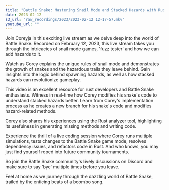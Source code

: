 ```yaml
---
title: "Battle Snake: Mastering Snail Mode and Stacked Hazards with Rust" "
date: 2023-02-12
s3_url: "raw_recordings/2023/2023-02-12 12-17-57.mkv"
youtube_url: ""
---
```



Join Coreyja in this exciting live stream as we delve deep into the world of Battle Snake. Recorded on February 12, 2023, this live stream takes you through the intricacies of snail mode games, 'fuzz tester' and how we can add hazards to it. 

Watch as Corey explains the unique rules of snail mode and demonstrates the growth of snakes and the hazardous trails they leave behind. Gain insights into the logic behind spawning hazards, as well as how stacked hazards can revolutionize gameplay. 

This video is an excellent resource for rust developers and Battle Snake enthusiasts. Witness in real-time how Corey modifies his snake's code to understand stacked hazards better. Learn from Corey's implementation process as he creates a new branch for his snake's code and modifies hazard-related methods. 

Corey also shares his experiences using the Rust analyzer tool, highlighting its usefulness in generating missing methods and writing code. 

Experience the thrill of a live coding session where Corey runs multiple simulations, tests changes to the Battle Snake game mode, resolves dependency issues, and refactors code in Rust. And who knows, you may just find yourself roped into future community tournaments. 

So join the Battle Snake community's lively discussions on Discord and make sure to say 'bye' multiple times before you leave. 

Feel at home as we journey through the dazzling world of Battle Snake, trailed by the enticing beats of a boombo song.
